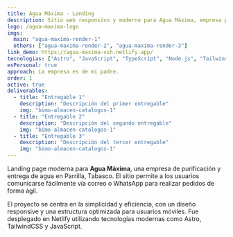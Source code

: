 ```yaml
---
title: Agua Máxima - Landing
description: Sitio web responsivo y moderno para Agua Máxima, empresa purificadora de agua. La landing permite contactar mediante correo electrónico y realizar pedidos rápidos vía WhatsApp.
logo: /agua-maxima-logo
imgs: 
  main: "agua-maxima-render-1"
  others: ["agua-maxima-render-2", "agua-maxima-render-3"]
link_demo: https://agua-maxima-vsh.netlify.app/
tecnologias: ["Astro", "JavaScript", "TypeScript", "Node.js", "Tailwind", "Netlify"]
esPersonal: true
approach: La empresa es de mi padre.
order: 1
active: true
deliverables:
  - title: "Entregable 1"
    description: "Descripción del primer entregable"
    img: "bimo-almacen-catalogos-1"
  - title: "Entregable 2"
    description: "Descripción del segundo entregable"
    img: "bimo-almacen-catalogos-1"
  - title: "Entregable 3"
    description: "Descripción del tercer entregable"
    img: "bimo-almacen-catalogos-1"
---
```


Landing page moderna para **Agua Máxima**, una empresa de purificación y entrega de agua en Parrilla, Tabasco. El sitio permite a los usuarios comunicarse fácilmente vía correo o WhatsApp para realizar pedidos de forma ágil.

El proyecto se centra en la simplicidad y eficiencia, con un diseño responsive y una estructura optimizada para usuarios móviles. Fue desplegado en Netlify utilizando tecnologías modernas como Astro, TailwindCSS y JavaScript.

